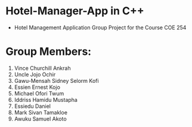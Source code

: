 # Hotel-Manager-App in C++
* Hotel Management Application Group Project for the Course COE 254
# Group Members:
1. Vince Churchill Ankrah
2. Uncle Jojo Ochir
3. Gawu-Mensah Sidney Selorm Kofi
4. Essien Ernest Kojo
5. Michael Ofori Twum
6. Iddriss Hamidu Mustapha
7. Essiedu Daniel
8. Mark Sivan Tamakloe
9. Awuku Samuel Akoto
